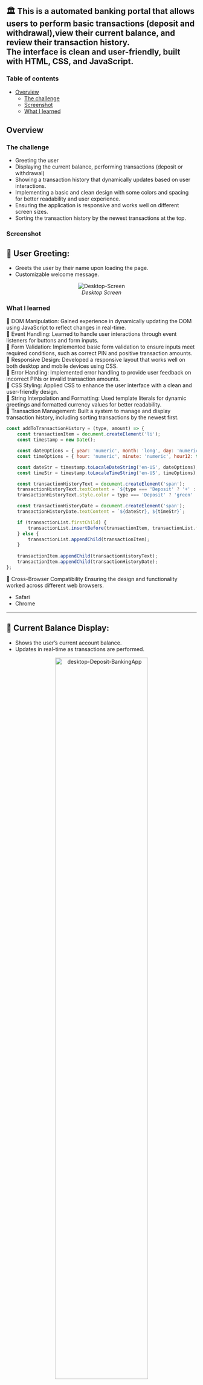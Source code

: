 ## 🏛️ This is a automated banking portal that allows users to perform basic transactions (deposit and withdrawal),view their current balance, and review their transaction history. <br>The interface is clean and user-friendly, built with HTML, CSS, and JavaScript.

### Table of contents

- [Overview](#overview)
  - [The challenge](#the-challenge)
  - [Screenshot](#screenshot)
  - [What I learned](#what-i-learned)

## Overview

### The challenge
* Greeting the user
* Displaying the current balance, performing transactions (deposit or withdrawal)
* Showing a transaction history that dynamically updates based on user interactions.
* Implementing a basic and clean design with some colors and spacing for better readability and user experience.
* Ensuring the application is responsive and works well on different screen sizes.
* Sorting the transaction history by the newest transactions at the top.

### Screenshot

## 🔹 User Greeting:
* Greets the user by their name upon loading the page.
* Customizable welcome message.

<div align="center">
  <img alt="Desktop-Screen" src="https://github.com/MikaZ21/CodingGame/assets/93892096/9626a451-2b0b-4757-a9db-47a89e3e3b03">
  <br>
  <em>Desktop Screen</em>
</div>

### What I learned

📍 DOM Manipulation:
	Gained experience in dynamically updating the DOM using JavaScript to reflect changes in real-time.<br>
📍 Event Handling:
	Learned to handle user interactions through event listeners for buttons and form inputs.<br>
📍 Form Validation:
	Implemented basic form validation to ensure inputs meet required conditions, such as correct PIN and positive transaction amounts.<br>
📍 Responsive Design:
	Developed a responsive layout that works well on both desktop and mobile devices using CSS.<br>
📍 Error Handling:
	Implemented error handling to provide user feedback on incorrect PINs or invalid transaction amounts.<br>
📍 CSS Styling:
	Applied CSS to enhance the user interface with a clean and user-friendly design.<br>
📍 String Interpolation and Formatting:
	Used template literals for dynamic greetings and formatted currency values for better readability.<br>
📍 Transaction Management:
	Built a system to manage and display transaction history, including sorting transactions by the newest first.<br>

```js
const addToTransactionHistory = (type, amount) => {
    const transactionItem = document.createElement('li');
    const timestamp = new Date();

    const dateOptions = { year: 'numeric', month: 'long', day: 'numeric' };
    const timeOptions = { hour: 'numeric', minute: 'numeric', hour12: true };

    const dateStr = timestamp.toLocaleDateString('en-US', dateOptions);
    const timeStr = timestamp.toLocaleTimeString('en-US', timeOptions);

    const transactionHistoryText = document.createElement('span');
    transactionHistoryText.textContent = `${type === 'Deposit' ? '+' : '-'} ${formatCurrency(amount)}`;
    transactionHistoryText.style.color = type === 'Deposit' ? 'green' : 'orange';

    const transactionHistoryDate = document.createElement('span');
    transactionHistoryDate.textContent = `${dateStr}, ${timeStr}`;

    if (transactionList.firstChild) {
        transactionList.insertBefore(transactionItem, transactionList.firstChild);
    } else {
        transactionList.appendChild(transactionItem);
    }
    
    transactionItem.appendChild(transactionHistoryText);
    transactionItem.appendChild(transactionHistoryDate);
};
```

📍 Cross-Browser Compatibility
Ensuring the design and functionality worked across different web browsers.
* Safari
* Chrome

---
## 🔹 Current Balance Display:
* Shows the user’s current account balance.
* Updates in real-time as transactions are performed.

<div align="center">
  <img alt="desktop-Deposit-BankingApp" src="https://github.com/MikaZ21/CodingGame/assets/93892096/9f6e76d3-7138-4ac4-9176-ce88d6fc825a" width="70%">
  <br>
  <em>Desktop Screen: Deposit BankingApp</em>
</div>

---
## 🔹 Transactions:
* Allows the user to deposit or withdraw funds.
* Validates that the amount entered is a positive number.
* Ensures the correct PIN (4-digit) is entered before processing transactions.

<div align="center">
  <img alt="Desktop Screen:Deposit Success" src="https://github.com/MikaZ21/CodingGame/assets/93892096/80ab19f6-8a88-4904-b18c-4ba13262c933" width="70%">
  <br>
  <em>Desktop Screen:Deposit Success</em>
</div>

---

<div align="center">
  <img alt="Desktop Screen: Withdrawal Success" src="https://github.com/MikaZ21/CodingGame/assets/93892096/d1eaf4ec-347d-40ae-aae8-f588e45b7b6e" width="70%">
  <br>
  <em>Desktop Screen: Withdrawal Success</em>
</div>

---
## 🔹 Responsive Design:
* User-friendly on both desktop and mobile devices.

<div align="center">
  <img alt="Mobile Screen: BankingApp" src="https://github.com/MikaZ21/CodingGame/assets/93892096/2a2d3c33-d947-4af5-abe1-bc5fb295f22c" width="70%">
  <br>
  <em>Mobile Screen: BankingApp</em>
</div>

---
## 🔹 Transaction History:
* Displays a list of all transactions (deposit and withdrawal).
* New transactions appear at the top of the list.
* Includes the date and time of each transaction.

<div align="center">
  <img alt="Mobile Screen: TransactionHistory BankingApp" src="https://github.com/MikaZ21/CodingGame/assets/93892096/2fcc9086-b943-47df-a8c6-15f0db4ce7de" width="70%">
  <br>
  <em>Mobile Screen: TransactionHistory BankingApp</em>
</div>

---

<div align="center">
  <img alt="Desktop Screen: Error BankingApp" src="https://github.com/MikaZ21/CodingGame/assets/93892096/f4c83329-225a-4274-b45f-cfffb0ae81e3" width="70%">
  <br>
  <em>Desktop Screen: Error BankingApp</em>
</div>

---

## ✨ This project demonstrates my understanding of core web development concepts and improved my ability to create interactive, user-friendly applications. 💻✨
